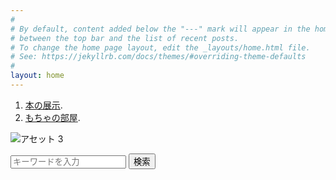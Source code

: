 ```yaml
---
#
# By default, content added below the "---" mark will appear in the home page
# between the top bar and the list of recent posts.
# To change the home page layout, edit the _layouts/home.html file.
# See: https://jekyllrb.com/docs/themes/#overriding-theme-defaults
#
layout: home
---
```


1. <a href="https://mocha-kanano.github.io/SHIORI.github.io/book/" target="_blank" rel="noopener noreferrer">本の展示</a>.
2. <a href="https://mocha-kanano.github.io/SHIORI.github.io/mocha/" target="_blank" rel="noopener noreferrer">もちゃの部屋</a>.

![アセット 3](https://user-images.githubusercontent.com/112707839/198044311-dc3e9399-6d35-4ac5-9fe8-e2b88b642996.png)




<form id="form1" action="https://mocha-kanano.github.io/SHIORI.github.io/">
<input id="sbox"  id="s" name="s" type="text" placeholder="キーワードを入力" />
<input id="sbtn" type="submit" value="検索" />
</form>
